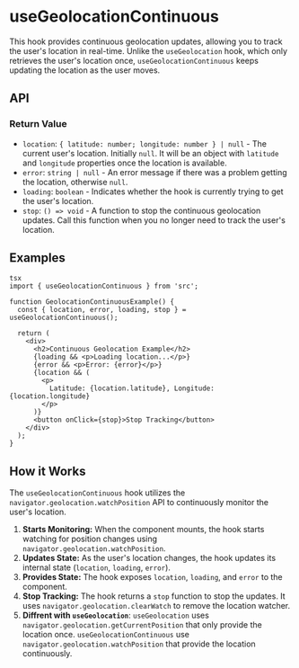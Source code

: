 # useGeolocationContinuous

This hook provides continuous geolocation updates, allowing you to track the user's location in real-time. Unlike the `useGeolocation` hook, which only retrieves the user's location once, `useGeolocationContinuous` keeps updating the location as the user moves.

## API

### Return Value

*   `location`: `{ latitude: number; longitude: number } | null` - The current user's location. Initially `null`. It will be an object with `latitude` and `longitude` properties once the location is available.
*   `error`: `string | null` - An error message if there was a problem getting the location, otherwise `null`.
*   `loading`: `boolean` - Indicates whether the hook is currently trying to get the user's location.
*   `stop`: `() => void` - A function to stop the continuous geolocation updates. Call this function when you no longer need to track the user's location.

## Examples
```
tsx
import { useGeolocationContinuous } from 'src';

function GeolocationContinuousExample() {
  const { location, error, loading, stop } = useGeolocationContinuous();

  return (
    <div>
      <h2>Continuous Geolocation Example</h2>
      {loading && <p>Loading location...</p>}
      {error && <p>Error: {error}</p>}
      {location && (
        <p>
          Latitude: {location.latitude}, Longitude: {location.longitude}
        </p>
      )}
      <button onClick={stop}>Stop Tracking</button>
    </div>
  );
}
```
## How it Works

The `useGeolocationContinuous` hook utilizes the `navigator.geolocation.watchPosition` API to continuously monitor the user's location.

1.  **Starts Monitoring:** When the component mounts, the hook starts watching for position changes using `navigator.geolocation.watchPosition`.
2.  **Updates State:** As the user's location changes, the hook updates its internal state (`location`, `loading`, `error`).
3.  **Provides State:** The hook exposes `location`, `loading`, and `error` to the component.
4.  **Stop Tracking:** The hook returns a `stop` function to stop the updates. It uses `navigator.geolocation.clearWatch` to remove the location watcher.
5. **Diffrent with `useGeolocation`**: `useGeolocation` uses `navigator.geolocation.getCurrentPosition` that only provide the location once. `useGeolocationContinuous` use `navigator.geolocation.watchPosition` that provide the location continuously.